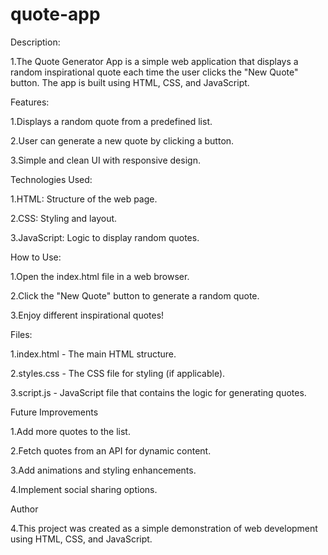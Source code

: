 # quote-app

Description:

1.The Quote Generator App is a simple web application that displays a random
inspirational quote each time the user clicks the "New Quote" button. 
The app is built using HTML, CSS, and JavaScript.


Features:

1.Displays a random quote from a predefined list.

2.User can generate a new quote by clicking a button.

3.Simple and clean UI with responsive design.


Technologies Used:

1.HTML: Structure of the web page.

2.CSS: Styling and layout.

3.JavaScript: Logic to display random quotes.


How to Use:

1.Open the index.html file in a web browser.

2.Click the "New Quote" button to generate a random quote.

3.Enjoy different inspirational quotes!


Files:

1.index.html - The main HTML structure.

2.styles.css - The CSS file for styling (if applicable).

3.script.js - JavaScript file that contains the logic for generating quotes.


Future Improvements

1.Add more quotes to the list.

2.Fetch quotes from an API for dynamic content.

3.Add animations and styling enhancements.

4.Implement social sharing options.

Author

4.This project was created as a simple demonstration of web development using HTML, CSS, and JavaScript.


